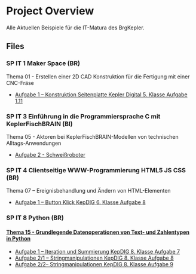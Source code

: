 # Project Overview

Alle Aktuellen Beispiele für die IT-Matura des BrgKepler.

## Files

### SP IT 1 Maker Space (BR) 

Thema 01 - Erstellen einer 2D CAD Konstruktion für die Fertigung mit einer CNC-Fräse 
- [Aufgabe 1 – Konstruktion Seitenplatte Kepler Digital 5. Klasse Aufgabe 1.11](./Maker%20Space/Thema%2001)


### SP IT 3 Einführung in die Programmiersprache C mit KeplerFischBRAIN (BI) 

Thema 05 - Aktoren bei KeplerFischBRAIN-Modellen von technischen Alltags-Anwendungen 
- [Aufgabe 2 - Schweißroboter](./KeplerFischBRAIN/Thema_05/Aufgabe_2) 


### SP IT 4 Clientseitige WWW-Programmierung HTML5 JS CSS (BR) 

Thema 07 – Ereignisbehandlung und Ändern von HTML-Elementen 
- [Aufgabe 1 – Button Klick KepDIG 6. Klasse Aufgabe 8](./HTML5%20JS%20CSS/Thema_07)


### SP IT 8 Python (BR)
#### [Thema 15 - Grundlegende Datenoperationen von Text- und Zahlentypen in Python](./Python/Thema%2015)  
- [Aufgabe 1 – Iteration und Summierung KepDIG 8. Klasse Aufgabe 7](./Python/Thema%2015/Aufgabe_1.py)  
- [Aufgabe 2/1 – Stringmanipulationen KepDIG 8. Klasse Aufgabe 8](./Python/Thema%2015/Aufgabe_2_teil_1.py)  
- [Aufgabe 2/2– Stringmanipulationen KepDIG 8. Klasse Aufgabe 9](./Python/Thema%2015)  
